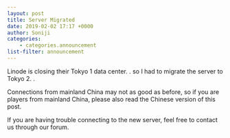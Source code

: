 ```yaml
---
layout: post
title: Server Migrated
date: 2019-02-02 17:17 +0000
author: Soniji
categories: 
    - categories.announcement
list-filter: announcement
---
```


Linode is closing their Tokyo 1 data center. . so I had to migrate the server to Tokyo 2. .

Connections from mainland China may not as good as before, so if you are players from mainland China, please also read the Chinese version of this post. 

If you are having trouble connecting to the new server, feel free to contact us through our forum.